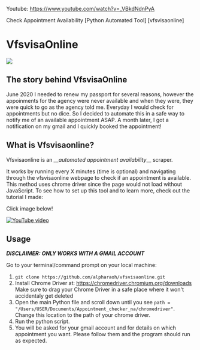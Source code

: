 Youtube: https://www.youtube.com/watch?v=_VBkdNdnPyA 

Check Appointment Availability [Python Automated Tool] [vfsvisaonline]

# VfsvisaOnline
<img src="https://www.vfsvisaonline.com/Netherlands-Global-Online-Tracking_Zone1/Image/RO_KN_Logo_Powerpoint_pos_en.png">

## The story behind VfsvisaOnline

June 2020 I needed to renew my passport for several reasons, however the appoinments for the agency were never available and when they were, they were quick to go as the agency told me. Everyday I would check for appointments but no dice. So I decided to automate this in a safe way to notify me of an available appointment ASAP. A month later, I got a notification on my gmail and I quickly booked the appointment!


## What is Vfsvisaonline?

Vfsvisaonline is an *__automated appointment availability*__ scraper.

It works by running every X minutes (time is optional) and navigating through the vfsvisaonline webpage to check if an appointment is available. This method uses chrome driver since the page would not load without JavaScript. To see how to set up this tool and to learn more, check out the tutorial I made:

Click image below!

[![YouTube video](https://img.youtube.com/vi/_VBkdNdnPyA/0.jpg)](https://www.youtube.com/watch?v=_VBkdNdnPyA)

## Usage

__*DISCLAIMER: ONLY WORKS WITH A GMAIL ACCOUNT*__ 

Go to your terminal/command prompt on your local machine:

1. `git clone https://github.com/alpharaoh/vfsvisaonline.git`
2. Install Chrome Driver at: https://chromedriver.chromium.org/downloads<br>
Make sure to drag your Chrome Driver in a safe place where it won't accidentaly get deleted
3. Open the main Python file and scroll down until you see `path = "/Users/USER/Documents/Appointment_checker_na/chromedriver"`. Change this location to the path of your chrome driver.
4. Run the python script.
5. You will be asked for your gmail account and for details on which appointment you want. Please follow them and the program should run as expected.

